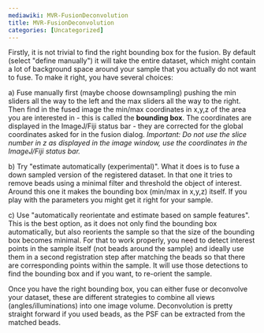 ```yaml
---
mediawiki: MVR-FusionDeconvolution
title: MVR-FusionDeconvolution
categories: [Uncategorized]
---
```


Firstly, it is not trivial to find the right bounding box for the fusion. By default (select "define manually") it will take the entire dataset, which might contain a lot of background space around your sample that you actually do not want to fuse. To make it right, you have several choices:

a\) Fuse manually first (maybe choose downsampling) pushing the min sliders all the way to the left and the max sliders all the way to the right. Then find in the fused image the min/max coordinates in x,y,z of the area you are interested in - this is called the **bounding box**. The coordinates are displayed in the ImageJ/Fiji status bar - they are corrected for the global coordinates asked for in the fusion dialog. *Important: Do not use the slice number in z as displayed in the image window, use the coordinates in the ImageJ/Fiji status bar.*

b\) Try "estimate automatically (experimental)". What it does is to fuse a down sampled version of the registered dataset. In that one it tries to remove beads using a minimal filter and threshold the object of interest. Around this one it makes the bounding box (min/max in x,y,z) itself. If you play with the parameters you might get it right for your sample.

c\) Use "automatically reorientate and estimate based on sample features". This is the best option, as it does not only find the bounding box automatically, but also reorients the sample so that the size of the bounding box becomes minimal. For that to work properly, you need to detect interest points in the sample itself (not beads around the sample) and ideally use them in a second registration step after matching the beads so that there are corresponding points within the sample. It will use those detections to find the bounding box and if you want, to re-orient the sample.

Once you have the right bounding box, you can either fuse or deconvolve your dataset, these are different strategies to combine all views (angles/illuminations) into one image volume. Deconvolution is pretty straight forward if you used beads, as the PSF can be extracted from the matched beads.
